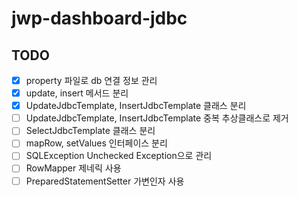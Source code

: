 # jwp-dashboard-jdbc

## TODO
- [x] property 파일로 db 연결 정보 관리
- [x] update, insert 메서드 분리 
- [x] UpdateJdbcTemplate, InsertJdbcTemplate 클래스 분리
- [ ] UpdateJdbcTemplate, InsertJdbcTemplate 중복 추상클래스로 제거
- [ ] SelectJdbcTemplate 클래스 분리
- [ ] mapRow, setValues 인터페이스 분리 
- [ ] SQLException Unchecked Exception으로 관리 
- [ ] RowMapper 제네릭 사용
- [ ] PreparedStatementSetter 가변인자 사용
